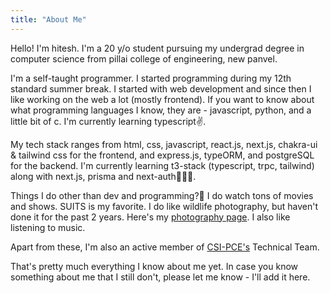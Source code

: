 ```yaml
---
title: "About Me"
---
```


Hello! I'm hitesh. I'm a 20 y/o student pursuing my undergrad degree in computer science from pillai college of engineering, new panvel.

I'm a self-taught programmer. I started programming during my 12th standard summer break. I started with web development and since then I like working on the web a lot (mostly frontend). If you want to know about what programming languages I know, they are - javascript, python, and a little bit of c. I'm currently learning typescript✌️.

My tech stack ranges from html, css, javascript, react.js, next.js, chakra-ui & tailwind css for the frontend, and express.js, typeORM, and postgreSQL for the backend. I'm currently learning t3-stack (typescript, trpc, tailwind) along with next.js, prisma and next-auth👨🏻‍💻.

Things I do other than dev and programming?🤔 I do watch tons of movies and shows. SUITS is my favorite. I do like wildlife photography, but haven't done it for the past 2 years. Here's my [photography page](https://www.instagram.com/h85._._/). I also like listening to music.

Apart from these, I'm also an active member of [CSI-PCE's](https://www.instagram.com/_csipce/) Technical Team.

That's pretty much everything I know about me yet. In case you know something about me that I still don't, please let me know - I'll add it here.
